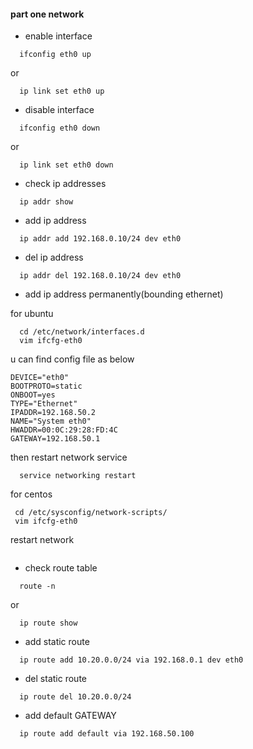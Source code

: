 #### part one network

* enable interface

```
  ifconfig eth0 up
```
or
```
  ip link set eth0 up
```

* disable interface
```
  ifconfig eth0 down
```
or
```
  ip link set eth0 down
```

* check ip addresses

```
  ip addr show
```

* add ip address

```
  ip addr add 192.168.0.10/24 dev eth0
```

* del ip address

```
  ip addr del 192.168.0.10/24 dev eth0
```

* add ip address permanently(bounding ethernet)

for ubuntu
```
  cd /etc/network/interfaces.d
  vim ifcfg-eth0
```

u can find config file as below
```
DEVICE="eth0"
BOOTPROTO=static
ONBOOT=yes
TYPE="Ethernet"
IPADDR=192.168.50.2
NAME="System eth0"
HWADDR=00:0C:29:28:FD:4C
GATEWAY=192.168.50.1
```

then restart network service
```
  service networking restart
```
for centos

```
 cd /etc/sysconfig/network-scripts/
 vim ifcfg-eth0
```

restart network
```
```

* check route table

```
  route -n
```
or
```
  ip route show
```

* add static route
```
  ip route add 10.20.0.0/24 via 192.168.0.1 dev eth0
```
* del static route
```
  ip route del 10.20.0.0/24
```

* add default GATEWAY

```
  ip route add default via 192.168.50.100
```

